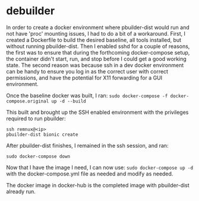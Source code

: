 # debuilder
In order to create a docker environment where pbuilder-dist would run and not have 'proc' mounting issues, I had to do a bit of a workaround.
First, I created a Dockerfile to build the desired baseline, all tools installed, but without running pbuilder-dist.
Then I enabled sshd for a couple of reasons, the first was to ensure that during the forthcoming docker-compose setup, the container didn't start, run, and stop before I could get a good working state. The second reason was because ssh in a dev docker environment can be handy to ensure you log in as the correct user with correct permissions, and have the potential for X11 forwarding for a GUI environment.

Once the baseline docker was built, I ran: `sudo docker-compose -f docker-compose.original up -d --build`

This built and brought up the SSH enabled environment with the privileges required to run pbuilder:
```sudo docker network inspect debuild_default | grep "IPv4"
ssh remnux@<ip>
pbuilder-dist bionic create
```

After pbuilder-dist finishes, I remained in the ssh session, and ran:
```sudo docker commit <container_ID> digitalsleuth/debuilder:latest
sudo docker-compose down
```

Now that I have the image I need, I can now use:
`sudo docker-compose up -d` with the docker-compose.yml file as needed and modify as needed.

The docker image in docker-hub is the completed image with pbuilder-dist already run.

